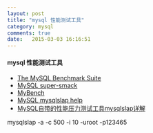 ```yaml
---
layout: post
title: "mysql 性能测试工具"
category: mysql
comments: true
date:   2015-03-03 16:16:51
---
```



#### mysql 性能测试工具

- [The MySQL Benchmark Suite]()
- [MySQL super-smack](http://jeremy.zawodny.com/mysql/super-smack/)
- [MyBench](http://jeremy.zawodny.com/mysql/mybench/)
- [MySQL mysqlslap help](http://dev.mysql.com/doc/refman/5.5/en/mysqlslap.html)
- [MySQL自带的性能压力测试工具mysqlslap详解](http://www.ha97.com/5182.html)



mysqlslap -a -c 500 -i 10 -uroot -p123465
